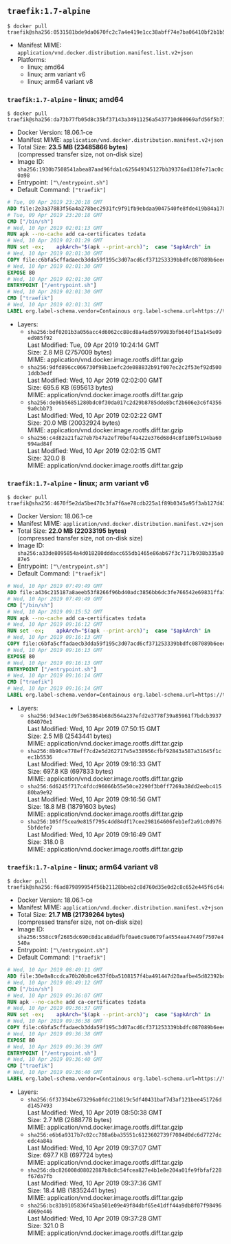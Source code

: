 ## `traefik:1.7-alpine`

```console
$ docker pull traefik@sha256:0531581bde9da0670fc2c7a4e419e1cc38abff74e7ba06410bf2b1b55c70ef15
```

-	Manifest MIME: `application/vnd.docker.distribution.manifest.list.v2+json`
-	Platforms:
	-	linux; amd64
	-	linux; arm variant v6
	-	linux; arm64 variant v8

### `traefik:1.7-alpine` - linux; amd64

```console
$ docker pull traefik@sha256:da73b77fb05d8c35bf37143a34911256a5437710d60969afd56f5b71847fd77a
```

-	Docker Version: 18.06.1-ce
-	Manifest MIME: `application/vnd.docker.distribution.manifest.v2+json`
-	Total Size: **23.5 MB (23485866 bytes)**  
	(compressed transfer size, not on-disk size)
-	Image ID: `sha256:1930b7508541abea87aad96fda1c625649345127bb39376ad138fe71ac0c0a98`
-	Entrypoint: `["\/entrypoint.sh"]`
-	Default Command: `["traefik"]`

```dockerfile
# Tue, 09 Apr 2019 23:20:18 GMT
ADD file:2e3a37883f56a4a278bec2931fc9f91fb9ebdaa9047540fe8fde419b84a1701b in / 
# Tue, 09 Apr 2019 23:20:18 GMT
CMD ["/bin/sh"]
# Wed, 10 Apr 2019 02:01:13 GMT
RUN apk --no-cache add ca-certificates tzdata
# Wed, 10 Apr 2019 02:01:29 GMT
RUN set -ex; 	apkArch="$(apk --print-arch)"; 	case "$apkArch" in 		armhf) arch='arm' ;; 		aarch64) arch='arm64' ;; 		x86_64) arch='amd64' ;; 		*) echo >&2 "error: unsupported architecture: $apkArch"; exit 1 ;; 	esac; 	wget --quiet -O /usr/local/bin/traefik "https://github.com/containous/traefik/releases/download/v1.7.10/traefik_linux-$arch"; 	chmod +x /usr/local/bin/traefik
# Wed, 10 Apr 2019 02:01:30 GMT
COPY file:c6bfa5cffadaecb3dda59f195c3d07acd6cf371253339bbdfc087089b6eee8b8 in / 
# Wed, 10 Apr 2019 02:01:30 GMT
EXPOSE 80
# Wed, 10 Apr 2019 02:01:30 GMT
ENTRYPOINT ["/entrypoint.sh"]
# Wed, 10 Apr 2019 02:01:30 GMT
CMD ["traefik"]
# Wed, 10 Apr 2019 02:01:31 GMT
LABEL org.label-schema.vendor=Containous org.label-schema.url=https://traefik.io org.label-schema.name=Traefik org.label-schema.description=A modern reverse-proxy org.label-schema.version=v1.7.10 org.label-schema.docker.schema-version=1.0
```

-	Layers:
	-	`sha256:bdf0201b3a056acc4d6062cc88cd8a4ad5979983bfb640f15a145e09ed985f92`  
		Last Modified: Tue, 09 Apr 2019 10:24:14 GMT  
		Size: 2.8 MB (2757009 bytes)  
		MIME: application/vnd.docker.image.rootfs.diff.tar.gzip
	-	`sha256:9dfd896cc066730f98b1aefc2de088832b91f007ec2c2f53ef92d5001ddb3edf`  
		Last Modified: Wed, 10 Apr 2019 02:02:00 GMT  
		Size: 695.6 KB (695613 bytes)  
		MIME: application/vnd.docker.image.rootfs.diff.tar.gzip
	-	`sha256:de06b56851280bdc0f30da017c2d29b8785dde8bcf2b606e3c6f43569a0cbb73`  
		Last Modified: Wed, 10 Apr 2019 02:02:22 GMT  
		Size: 20.0 MB (20032924 bytes)  
		MIME: application/vnd.docker.image.rootfs.diff.tar.gzip
	-	`sha256:c4d82a21fa27eb7b47a2ef70bef4a422e376d68d4c8f180f5194ba60994ad84f`  
		Last Modified: Wed, 10 Apr 2019 02:02:15 GMT  
		Size: 320.0 B  
		MIME: application/vnd.docker.image.rootfs.diff.tar.gzip

### `traefik:1.7-alpine` - linux; arm variant v6

```console
$ docker pull traefik@sha256:4670f5e2da5be470c3fa7f6ae78cdb225a1f89b0345a95f3ab127d43bb947e8b
```

-	Docker Version: 18.06.1-ce
-	Manifest MIME: `application/vnd.docker.distribution.manifest.v2+json`
-	Total Size: **22.0 MB (22033195 bytes)**  
	(compressed transfer size, not on-disk size)
-	Image ID: `sha256:a33de8095854a4d018280dddacc655db1465e86ab67f3c7117b938b335a087e5`
-	Entrypoint: `["\/entrypoint.sh"]`
-	Default Command: `["traefik"]`

```dockerfile
# Wed, 10 Apr 2019 07:49:49 GMT
ADD file:a436c215187a8aeeb53f8266f96bd40adc3856bb6dc3fe766542e69831ffa7c9 in / 
# Wed, 10 Apr 2019 07:49:49 GMT
CMD ["/bin/sh"]
# Wed, 10 Apr 2019 09:15:52 GMT
RUN apk --no-cache add ca-certificates tzdata
# Wed, 10 Apr 2019 09:16:12 GMT
RUN set -ex; 	apkArch="$(apk --print-arch)"; 	case "$apkArch" in 		armhf) arch='arm' ;; 		aarch64) arch='arm64' ;; 		x86_64) arch='amd64' ;; 		*) echo >&2 "error: unsupported architecture: $apkArch"; exit 1 ;; 	esac; 	wget --quiet -O /usr/local/bin/traefik "https://github.com/containous/traefik/releases/download/v1.7.10/traefik_linux-$arch"; 	chmod +x /usr/local/bin/traefik
# Wed, 10 Apr 2019 09:16:13 GMT
COPY file:c6bfa5cffadaecb3dda59f195c3d07acd6cf371253339bbdfc087089b6eee8b8 in / 
# Wed, 10 Apr 2019 09:16:13 GMT
EXPOSE 80
# Wed, 10 Apr 2019 09:16:13 GMT
ENTRYPOINT ["/entrypoint.sh"]
# Wed, 10 Apr 2019 09:16:14 GMT
CMD ["traefik"]
# Wed, 10 Apr 2019 09:16:14 GMT
LABEL org.label-schema.vendor=Containous org.label-schema.url=https://traefik.io org.label-schema.name=Traefik org.label-schema.description=A modern reverse-proxy org.label-schema.version=v1.7.10 org.label-schema.docker.schema-version=1.0
```

-	Layers:
	-	`sha256:9d34ec1d9f3e63864b68d564a237efd2e3778f39a85961f7bdcb3937084070e1`  
		Last Modified: Wed, 10 Apr 2019 07:50:15 GMT  
		Size: 2.5 MB (2543441 bytes)  
		MIME: application/vnd.docker.image.rootfs.diff.tar.gzip
	-	`sha256:8b90ce778eff7cd2e5d262717e5e338956cfbf92843a587a31645f1cec1b5536`  
		Last Modified: Wed, 10 Apr 2019 09:16:33 GMT  
		Size: 697.8 KB (697833 bytes)  
		MIME: application/vnd.docker.image.rootfs.diff.tar.gzip
	-	`sha256:6d6245f717c4fdcd96066b55e50ce2290f3b0ff7269a38dd2eebc41580ba9e92`  
		Last Modified: Wed, 10 Apr 2019 09:16:56 GMT  
		Size: 18.8 MB (18791603 bytes)  
		MIME: application/vnd.docker.image.rootfs.diff.tar.gzip
	-	`sha256:105ff5cea9e815f795c4dd84df17cee298164606feb1ef2a91c0d9765bfdefe7`  
		Last Modified: Wed, 10 Apr 2019 09:16:49 GMT  
		Size: 318.0 B  
		MIME: application/vnd.docker.image.rootfs.diff.tar.gzip

### `traefik:1.7-alpine` - linux; arm64 variant v8

```console
$ docker pull traefik@sha256:f6ad879899954f56b21128bbeb2c8d760d35e0d2c8c652e445f6c64a8bc9f42f
```

-	Docker Version: 18.06.1-ce
-	Manifest MIME: `application/vnd.docker.distribution.manifest.v2+json`
-	Total Size: **21.7 MB (21739264 bytes)**  
	(compressed transfer size, not on-disk size)
-	Image ID: `sha256:558cc9f2685dc690c8d1ca8dadfbf0ae6c9a0679fa4554ea47449f7507e4540a`
-	Entrypoint: `["\/entrypoint.sh"]`
-	Default Command: `["traefik"]`

```dockerfile
# Wed, 10 Apr 2019 08:49:11 GMT
ADD file:30e0a8ccdca70b20b8ce637f0ba5108157f4ba491447d20aafbe45d82392bd81 in / 
# Wed, 10 Apr 2019 08:49:12 GMT
CMD ["/bin/sh"]
# Wed, 10 Apr 2019 09:36:07 GMT
RUN apk --no-cache add ca-certificates tzdata
# Wed, 10 Apr 2019 09:36:37 GMT
RUN set -ex; 	apkArch="$(apk --print-arch)"; 	case "$apkArch" in 		armhf) arch='arm' ;; 		aarch64) arch='arm64' ;; 		x86_64) arch='amd64' ;; 		*) echo >&2 "error: unsupported architecture: $apkArch"; exit 1 ;; 	esac; 	wget --quiet -O /usr/local/bin/traefik "https://github.com/containous/traefik/releases/download/v1.7.10/traefik_linux-$arch"; 	chmod +x /usr/local/bin/traefik
# Wed, 10 Apr 2019 09:36:38 GMT
COPY file:c6bfa5cffadaecb3dda59f195c3d07acd6cf371253339bbdfc087089b6eee8b8 in / 
# Wed, 10 Apr 2019 09:36:38 GMT
EXPOSE 80
# Wed, 10 Apr 2019 09:36:39 GMT
ENTRYPOINT ["/entrypoint.sh"]
# Wed, 10 Apr 2019 09:36:40 GMT
CMD ["traefik"]
# Wed, 10 Apr 2019 09:36:40 GMT
LABEL org.label-schema.vendor=Containous org.label-schema.url=https://traefik.io org.label-schema.name=Traefik org.label-schema.description=A modern reverse-proxy org.label-schema.version=v1.7.10 org.label-schema.docker.schema-version=1.0
```

-	Layers:
	-	`sha256:6f37394be673296a0fdc21b819c5df40431baf7d3af121bee451726dd1457493`  
		Last Modified: Wed, 10 Apr 2019 08:50:38 GMT  
		Size: 2.7 MB (2688778 bytes)  
		MIME: application/vnd.docker.image.rootfs.diff.tar.gzip
	-	`sha256:e6b6a9317b7c02cc788a6ba35551c6123602739f7084d0dc6d7727dcedc4a84a`  
		Last Modified: Wed, 10 Apr 2019 09:37:07 GMT  
		Size: 697.7 KB (697724 bytes)  
		MIME: application/vnd.docker.image.rootfs.diff.tar.gzip
	-	`sha256:dbc826008d08022887b8c8c54fcea827e4b1e8e204a01fe9fbfaf228f67da7fb`  
		Last Modified: Wed, 10 Apr 2019 09:37:36 GMT  
		Size: 18.4 MB (18352441 bytes)  
		MIME: application/vnd.docker.image.rootfs.diff.tar.gzip
	-	`sha256:bc83b9105836f45ba501e09e49f84dbf65e41dff44a9db8f07f984964069e446`  
		Last Modified: Wed, 10 Apr 2019 09:37:28 GMT  
		Size: 321.0 B  
		MIME: application/vnd.docker.image.rootfs.diff.tar.gzip
